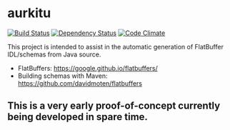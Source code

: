 # aurkitu

[![Build Status](https://travis-ci.org/mhradek/aurkitu.svg?branch=master)](https://travis-ci.org/mhradek/aurkitu)
[![Dependency Status](https://david-dm.org/mhradek/aurkitu.svg)](https://david-dm.org/mhradek/aurkitu)
[![Code Climate](https://codeclimate.com/github/mhradek/aurkitu.png)](https://codeclimate.com/github/mhradek/aurkitu)


This project is intended to assist in the automatic generation of FlatBuffer IDL/schemas from Java source.

* FlatBuffers: https://google.github.io/flatbuffers/
* Building schemas with Maven: https://github.com/davidmoten/flatbuffers

## This is a very early proof-of-concept currently being developed in spare time.

